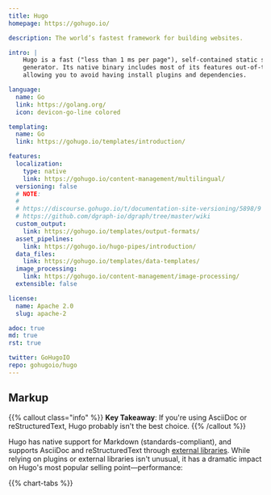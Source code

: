 ```yaml
---
title: Hugo
homepage: https://gohugo.io/

description: The world’s fastest framework for building websites.

intro: |
    Hugo is a fast ("less than 1 ms per page"), self-contained static site
    generator. Its native binary includes most of its features out-of-the-box,
    allowing you to avoid having install plugins and dependencies.

language:
  name: Go
  link: https://golang.org/
  icon: devicon-go-line colored

templating:
  name: Go
  link: https://gohugo.io/templates/introduction/

features:
  localization:
    type: native
    link: https://gohugo.io/content-management/multilingual/
  versioning: false
  # NOTE:
  #
  # https://discourse.gohugo.io/t/documentation-site-versioning/5898/9
  # https://github.com/dgraph-io/dgraph/tree/master/wiki
  custom_output:
    link: https://gohugo.io/templates/output-formats/
  asset_pipelines:
    link: https://gohugo.io/hugo-pipes/introduction/
  data_files:
    link: https://gohugo.io/templates/data-templates/
  image_processing:
    link: https://gohugo.io/content-management/image-processing/
  extensible: false

license:
  name: Apache 2.0
  slug: apache-2

adoc: true
md: true
rst: true

twitter: GoHugoIO
repo: gohugoio/hugo
---
```


## Markup

{{% callout class="info" %}}
**Key Takeaway**: If you're using AsciiDoc or reStructuredText, Hugo probably isn't the best choice.
{{% /callout %}}

Hugo has native support for Markdown (standards-compliant), and supports AsciiDoc and reStructuredText through [external libraries][1]. While relying on plugins or external libraries isn't unusual, it has a dramatic impact on Hugo's most popular selling point&mdash;performance:

{{% chart-tabs %}}

[1]: https://gohugo.io/content-management/formats/#list-of-content-formats
